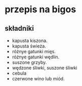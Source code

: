 # przepis na bigos
## składniki
* kapusta kiszona.
* kapusta świeża.
* różnye gatunki mięs.
* różnye gatunki wędlin.
* suszone grzyby.
* wędzone śliwki, suszone śliwki
* cebula
* czerwone wino lub miód.